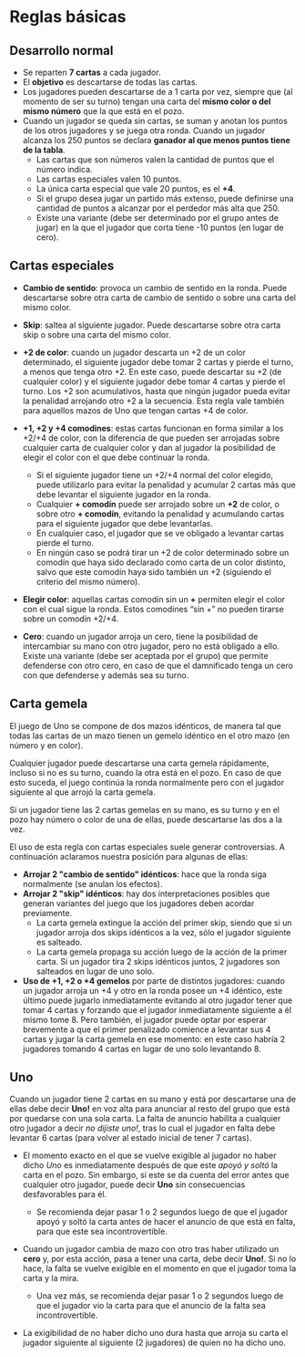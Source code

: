 # Reglas básicas

## Desarrollo normal

* Se reparten **7 cartas** a cada jugador.
* El **objetivo** es descartarse de todas las cartas.
* Los jugadores pueden descartarse de a 1 carta por vez, siempre que (al momento de ser su turno) tengan una carta del **mismo color o del mismo número** que la que está en el pozo.
* Cuando un jugador se queda sin cartas, se suman y anotan los puntos de los otros jugadores y se juega otra ronda. Cuando un jugador alcanza los 250 puntos se declara **ganador al que menos puntos tiene de la tabla**.
    - Las cartas que son números valen la cantidad de puntos que el número indica.
    - Las cartas especiales valen 10 puntos.
    - La única carta especial que vale 20 puntos, es el **+4**.
    -  Si el grupo desea jugar un partido más extenso, puede definirse una cantidad de puntos a alcanzar por el perdedor más alta que 250.
    - Existe una variante (debe ser determinado por el grupo antes de jugar) en la que el jugador que corta tiene -10 puntos (en lugar de cero).

## Cartas especiales

* **Cambio de sentido**: provoca un cambio de sentido en la ronda. Puede descartarse sobre otra carta de cambio de sentido o sobre una carta del mismo color.
* **Skip**: saltea al siguiente jugador. Puede descartarse sobre otra carta skip o sobre una carta del mismo color.
* **+2 de color**: cuando un jugador descarta un +2 de un color determinado, el siguiente jugador debe tomar 2 cartas y pierde el turno, a menos que tenga otro +2. En este caso, puede descartar su +2 (de cualquier color) y el siguiente jugador debe tomar 4 cartas y pierde el turno. Los +2 son acumulativos, hasta que ningún jugador pueda evitar la penalidad arrojando otro +2 a la secuencia. Esta regla vale también para aquellos mazos de Uno que tengan cartas +4 de color.

* **+1, +2 y +4 comodines**: estas cartas funcionan en forma similar a los +2/+4 de color, con la diferencia de que pueden ser arrojadas sobre cualquier carta de cualquier color y dan al jugador la posibilidad de elegir el color con el que debe continuar la ronda.
    - Si el siguiente jugador tiene un +2/+4 normal del color elegido, puede utilizarlo para evitar la penalidad y acumular 2 cartas más que debe levantar el siguiente jugador en la ronda.
    - Cualquier **+ comodín** puede ser arrojado sobre un **+2** de color, o sobre otro **+ comodín**, evitando la penalidad y acumulando cartas para el siguiente jugador que debe levantarlas.
    - En cualquier caso, el jugador que se ve obligado a levantar cartas pierde el turno.
    - En ningún caso se podrá tirar un +2 de color determinado sobre un comodín que haya sido declarado como carta de un color distinto, salvo que este comodín haya sido también un +2 (siguiendo el criterio del mismo número).

* **Elegir color**: aquellas cartas comodín sin un **+** permiten elegir el color con el cual sigue la ronda. Estos comodines “sin +” no pueden tirarse sobre un comodín +2/+4.
* **Cero**: cuando un jugador arroja un cero, tiene la posibilidad de intercambiar su mano con otro jugador, pero no está obligado a ello.
Existe una variante (debe ser aceptada por el grupo) que permite defenderse con otro cero, en caso de que el damnificado tenga un cero con que defenderse y además sea su turno.

## Carta gemela

El juego de Uno se compone de dos mazos idénticos, de manera tal que todas las cartas de un mazo tienen un gemelo idéntico en el otro mazo (en número y en color).

Cualquier jugador puede descartarse una carta gemela rápidamente, incluso si no es su turno, cuando la otra está en el pozo. En caso de que esto suceda, el juego continúa la ronda normalmente pero con el jugador siguiente al que arrojó la carta gemela.

Si un jugador tiene las 2 cartas gemelas en su mano, es su turno y en el pozo hay número o color de una de ellas, puede descartarse las dos a la vez.

El uso de esta regla con cartas especiales suele generar controversias. A continuación aclaramos nuestra posición para algunas de ellas:

* **Arrojar 2 "cambio de sentido" idénticos**: hace que la ronda siga normalmente (se anulan los efectos).
* **Arrojar 2 "skip" idénticos**: hay dos interpretaciones posibles que generan variantes del juego que los jugadores deben acordar previamente.
    - La carta gemela extingue la acción del primer skip, siendo que si un jugador arroja dos skips idénticos a la vez, sólo el jugador siguiente es salteado.
    - La carta gemela propaga su acción luego de la acción de la primer carta. Si un jugador tira 2 skips idénticos juntos, 2 jugadores son salteados en lugar de uno solo.
* **Uso de +1, +2 o +4 gemelos** por parte de distintos jugadores: cuando un jugador arroja un +4 y otro en la ronda posee un +4 idéntico, este último puede jugarlo inmediatamente evitando al otro jugador tener que tomar 4 cartas y forzando que el jugador inmediatamente siguiente a él mismo tome 8. Pero también, el jugador puede optar por esperar brevemente a que el primer penalizado comience a levantar sus 4 cartas y jugar la carta gemela en ese momento: en este caso habría 2 jugadores tomando 4 cartas en lugar de uno solo levantando 8.

## Uno

Cuando un jugador tiene 2 cartas en su mano y está por descartarse una de ellas debe decir **Uno!** en voz alta para anunciar al resto del grupo que está por quedarse con una sola carta. La falta de anuncio habilita a cualquier otro jugador a decir *no dijiste uno!*, tras lo cual el jugador en falta debe levantar 6 cartas (para volver al estado inicial de tener 7 cartas).

* El momento exacto en el que se vuelve exigible al jugador no haber dicho *Uno* es inmediatamente después de que este *apoyó y soltó* la carta en el pozo. Sin embargo, si este se da cuenta del error antes que cualquier otro jugador, puede decir **Uno** sin consecuencias desfavorables para él.
    - Se recomienda dejar pasar 1 o 2 segundos luego de que el jugador apoyó y soltó la carta antes de hacer el anuncio de que está en falta, para que este sea incontrovertible.
* Cuando un jugador cambia de mazo con otro tras haber utilizado un **cero** y, por esta acción, pasa a tener una carta, debe decir **Uno!**. Si no lo hace, la falta se vuelve exigible en el momento en que el jugador toma la carta y la mira.
    - Una vez más, se recomienda dejar pasar 1 o 2 segundos luego de que el jugador vio la carta para que el anuncio de la falta sea incontrovertible.

* La exigibilidad de no haber dicho uno dura hasta que arroja su carta el jugador siguiente al siguiente (2 jugadores) de quien no ha dicho uno.

